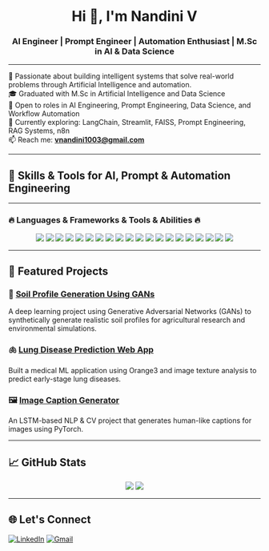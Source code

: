 <h1 align="center">Hi 👋, I'm Nandini V</h1>
<h3 align="center">AI Engineer | Prompt Engineer | Automation Enthusiast | M.Sc in AI & Data Science</h3>

---

🚀 Passionate about building intelligent systems that solve real-world problems through Artificial Intelligence and automation.  
🎓 Graduated with M.Sc in Artificial Intelligence and Data Science  
💼 Open to roles in AI Engineering, Prompt Engineering, Data Science, and Workflow Automation  
🌱 Currently exploring: LangChain, Streamlit, FAISS, Prompt Engineering, RAG Systems, n8n  
📫 Reach me: **vnandini1003@gmail.com**

---

## 🧠 Skills & Tools for AI, Prompt & Automation Engineering

---

### 🔥 Languages & Frameworks & Tools & Abilities 🔥

<p align="center">
  <!-- Languages -->
  <img src="https://img.shields.io/badge/Python-3776AB?style=for-the-badge&logo=python&logoColor=white"/>
  <img src="https://img.shields.io/badge/SQL-336791?style=for-the-badge&logo=postgresql&logoColor=white"/>
 

  <!-- AI/ML Frameworks -->
  <img src="https://img.shields.io/badge/PyTorch-EE4C2C?style=for-the-badge&logo=pytorch&logoColor=white"/>
  <img src="https://img.shields.io/badge/TensorFlow-FF6F00?style=for-the-badge&logo=tensorflow&logoColor=white"/>
  <img src="https://img.shields.io/badge/HuggingFace-FCC624?style=for-the-badge&logo=huggingface&logoColor=black"/>
  <img src="https://img.shields.io/badge/LangChain-000000?style=for-the-badge&logo=langchain&logoColor=white"/>
  <img src="https://img.shields.io/badge/Scikit--learn-F7931E?style=for-the-badge&logo=scikitlearn&logoColor=white"/>

  <!-- Data & Visualization -->
  <img src="https://img.shields.io/badge/Pandas-150458?style=for-the-badge&logo=pandas&logoColor=white"/>
  <img src="https://img.shields.io/badge/Numpy-013243?style=for-the-badge&logo=numpy&logoColor=white"/>
  <img src="https://img.shields.io/badge/Matplotlib-11557C?style=for-the-badge&logo=plotly&logoColor=white"/>
  <img src="https://img.shields.io/badge/Plotly-3F4F75?style=for-the-badge&logo=plotly&logoColor=white"/>

  <!-- Deployment & Automation -->
  <img src="https://img.shields.io/badge/Streamlit-FF4B4B?style=for-the-badge&logo=streamlit&logoColor=white"/>
  <img src="https://img.shields.io/badge/Gradio-000000?style=for-the-badge&logo=gradio&logoColor=white"/>
  <img src="https://img.shields.io/badge/n8n-EF2D5E?style=for-the-badge&logo=n8n&logoColor=white"/>
  <img src="https://img.shields.io/badge/Flask-000000?style=for-the-badge&logo=flask&logoColor=white"/>
  <img src="https://img.shields.io/badge/Git-F05032?style=for-the-badge&logo=git&logoColor=white"/>
  <img src="https://img.shields.io/badge/GitHub-181717?style=for-the-badge&logo=github&logoColor=white"/>

  <!-- IDEs & Tools -->
  <img src="https://img.shields.io/badge/Jupyter-F37626?style=for-the-badge&logo=jupyter&logoColor=white"/>
  <img src="https://img.shields.io/badge/GoogleColab-F9AB00?style=for-the-badge&logo=googlecolab&logoColor=white"/>
  <img src="https://img.shields.io/badge/VSCode-007ACC?style=for-the-badge&logo=visualstudiocode&logoColor=white"/>
</p>


---

## 📌 Featured Projects

### 🌾 [Soil Profile Generation Using GANs](https://github.com/Nandini1003/Soil-Profile-Generation-Using-GANs)
A deep learning project using Generative Adversarial Networks (GANs) to synthetically generate realistic soil profiles for agricultural research and environmental simulations.

### 🫁 [Lung Disease Prediction Web App](https://github.com/Nandini1003/Web-Application-for-Lung-Disease-Prediction-using-Image-Texture-Analysis-and-Orange-)
Built a medical ML application using Orange3 and image texture analysis to predict early-stage lung diseases.

### 🖼 [Image Caption Generator](https://github.com/Nandini1003/Image-Caption-Generator)
An LSTM-based NLP & CV project that generates human-like captions for images using PyTorch.

---

## 📈 GitHub Stats

<p align="center">
  <img src="https://github-readme-stats.vercel.app/api?username=Nandini1003&show_icons=true&theme=radical" />
  <img src="https://github-readme-stats.vercel.app/api/top-langs/?username=Nandini1003&layout=compact&theme=radical" />
</p>

---

## 🌐 Let's Connect

[![LinkedIn](https://img.shields.io/badge/LinkedIn-blue?style=for-the-badge&logo=linkedin&logoColor=white)](https://www.linkedin.com/in/your-link)
[![Gmail](https://img.shields.io/badge/Gmail-red?style=for-the-badge&logo=gmail&logoColor=white)](mailto:vnandini1003@gmail.com)

